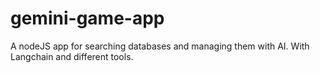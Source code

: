 # gemini-game-app
A nodeJS app for searching databases and managing them with AI. With Langchain and different tools.
